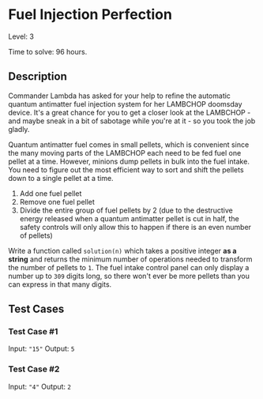 # Fuel Injection Perfection
Level: 3

Time to solve: 96 hours.

## Description
Commander Lambda has asked for your help to refine the automatic quantum antimatter fuel injection system for her LAMBCHOP doomsday device. It's a great chance for you to get a closer look at the LAMBCHOP - and maybe sneak in a bit of sabotage while you're at it - so you took the job gladly.

Quantum antimatter fuel comes in small pellets, which is convenient since the many moving parts of the LAMBCHOP each need to be fed fuel one pellet at a time. However, minions dump pellets in bulk into the fuel intake. You need to figure out the most efficient way to sort and shift the pellets down to a single pellet at a time. 

1. Add one fuel pellet
2. Remove one fuel pellet
3. Divide the entire group of fuel pellets by 2 (due to the destructive energy released when a quantum antimatter pellet is cut in half, the safety controls will only allow this to happen if there is an even number of pellets)

Write a function called `solution(n)` which takes a positive integer **as a string** and returns the minimum number of operations needed to transform the number of pellets to `1`. The fuel intake control panel can only display a number up to `309` digits long, so there won't ever be more pellets than you can express in that many digits.

## Test Cases

### Test Case #1

Input: `"15"`
Output: `5`

### Test Case #2

Input: `"4"`
Output: `2`